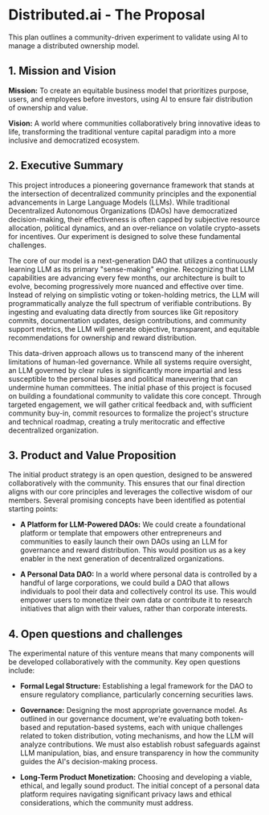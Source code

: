 # Distributed.ai - The Proposal

This plan outlines a community-driven experiment to validate using AI to manage a distributed ownership model. 

## 1. Mission and Vision

**Mission:** To create an equitable business model that prioritizes purpose, users, and employees before investors, using AI to ensure fair distribution of ownership and value.

**Vision:** A world where communities collaboratively bring innovative ideas to life, transforming the traditional venture capital paradigm into a more inclusive and democratized ecosystem.

## 2. Executive Summary

This project introduces a pioneering governance framework that stands at the intersection of decentralized community principles and the exponential advancements in Large Language Models (LLMs). While traditional Decentralized Autonomous Organizations (DAOs) have democratized decision-making, their effectiveness is often capped by subjective resource allocation, political dynamics, and an over-reliance on volatile crypto-assets for incentives. Our experiment is designed to solve these fundamental challenges.

The core of our model is a next-generation DAO that utilizes a continuously learning LLM as its primary "sense-making" engine. Recognizing that LLM capabilities are advancing every few months, our architecture is built to evolve, becoming progressively more nuanced and effective over time. Instead of relying on simplistic voting or token-holding metrics, the LLM will programmatically analyze the full spectrum of verifiable contributions. By ingesting and evaluating data directly from sources like Git repository commits, documentation updates, design contributions, and community support metrics, the LLM will generate objective, transparent, and equitable recommendations for ownership and reward distribution.

This data-driven approach allows us to transcend many of the inherent limitations of human-led governance. While all systems require oversight, an LLM governed by clear rules is significantly more impartial and less susceptible to the personal biases and political maneuvering that can undermine human committees. The initial phase of this project is focused on building a foundational community to validate this core concept. Through targeted engagement, we will gather critical feedback and, with sufficient community buy-in, commit resources to formalize the project's structure and technical roadmap, creating a truly meritocratic and effective decentralized organization.

## 3. Product and Value Proposition

The initial product strategy is an open question, designed to be answered collaboratively with the community. This ensures that our final direction aligns with our core principles and leverages the collective wisdom of our members. Several promising concepts have been identified as potential starting points:

- **A Platform for LLM-Powered DAOs:** We could create a foundational platform or template that empowers other entrepreneurs and communities to easily launch their own DAOs using an LLM for governance and reward distribution. This would position us as a key enabler in the next generation of decentralized organizations.

- **A Personal Data DAO:** In a world where personal data is controlled by a handful of large corporations, we could build a DAO that allows individuals to pool their data and collectively control its use. This would empower users to monetize their own data or contribute it to research initiatives that align with their values, rather than corporate interests.

## 4. Open questions and challenges

The experimental nature of this venture means that many components will be developed collaboratively with the community. Key open questions include:

- **Formal Legal Structure:** Establishing a legal framework for the DAO to ensure regulatory compliance, particularly concerning securities laws.

- **Governance:** Designing the most appropriate governance model. As outlined in our governance document, we're evaluating both token-based and reputation-based systems, each with unique challenges related to token distribution, voting mechanisms, and how the LLM will analyze contributions. We must also establish robust safeguards against LLM manipulation, bias, and ensure transparency in how the community guides the AI's decision-making process.

- **Long-Term Product Monetization:** Choosing and developing a viable, ethical, and legally sound product. The initial concept of a personal data platform requires navigating significant privacy laws and ethical considerations, which the community must address.

